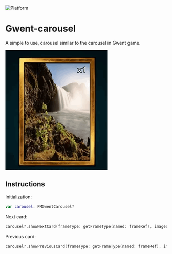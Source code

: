 ![Platform](https://img.shields.io/badge/platform-ios-lightgrey.svg)

# Gwent-carousel
A simple to use, carousel similar to the carousel in Gwent game.

![Step1](/Screenshots/Carousel.gif)

## Instructions
Initialization:

```swift
var carousel: PMGwentCarousel?
```
Next card:

```swift
carousel?.showNextCard(frameType: getFrameType(named: frameRef), imageURL: url!, cardText: pcs!)
```

Previous card:
```swift
carousel?.showPreviousCard(frameType: getFrameType(named: frameRef), imageURL: url!, cardText: pcs!)
```

